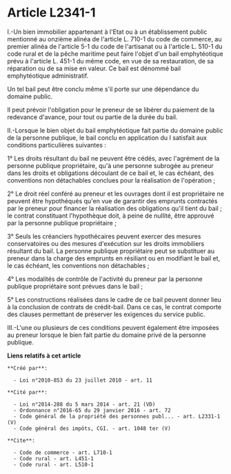 # Article L2341-1

I.-Un bien immobilier appartenant à l'Etat ou à un établissement public mentionné au onzième alinéa de l'article L. 710-1 du
code de commerce, au premier alinéa de l'article 5-1 du code de l'artisanat ou à l'article L. 510-1 du code rural et de la
pêche maritime peut faire l'objet d'un bail emphytéotique prévu à l'article L. 451-1 du même code, en vue de sa restauration,
de sa réparation ou de sa mise en valeur. Ce bail est dénommé bail emphytéotique administratif. 

Un tel bail peut être conclu même s'il porte sur une dépendance du domaine public. 

Il peut prévoir l'obligation pour le preneur de se libérer du paiement de la redevance d'avance, pour tout ou partie de la
durée du bail. 

II.-Lorsque le bien objet du bail emphytéotique fait partie du domaine public de la personne publique, le bail conclu en
application du I satisfait aux conditions particulières suivantes : 

1° Les droits résultant du bail ne peuvent être cédés, avec l'agrément de la personne publique propriétaire, qu'à une
personne subrogée au preneur dans les droits et obligations découlant de ce bail et, le cas échéant, des conventions non
détachables conclues pour la réalisation de l'opération ; 

2° Le droit réel conféré au preneur et les ouvrages dont il est propriétaire ne peuvent être hypothéqués qu'en vue de
garantir des emprunts contractés par le preneur pour financer la réalisation des obligations qu'il tient du bail ; le contrat
constituant l'hypothèque doit, à peine de nullité, être approuvé par la personne publique propriétaire ; 

3° Seuls les créanciers hypothécaires peuvent exercer des mesures conservatoires ou des mesures d'exécution sur les droits
immobiliers résultant du bail. La personne publique propriétaire peut se substituer au preneur dans la charge des emprunts en
résiliant ou en modifiant le bail et, le cas échéant, les conventions non détachables ; 

4° Les modalités de contrôle de l'activité du preneur par la personne publique propriétaire sont prévues dans le bail ; 

5° Les constructions réalisées dans le cadre de ce bail peuvent donner lieu à la conclusion de contrats de crédit-bail. Dans
ce cas, le contrat comporte des clauses permettant de préserver les exigences du service public. 

III.-L'une ou plusieurs de ces conditions peuvent également être imposées au preneur lorsque le bien fait partie du domaine
privé de la personne publique.

**Liens relatifs à cet article**

	**Créé par**:

	  - Loi n°2010-853 du 23 juillet 2010 - art. 11

	**Cité par**:

	  - Loi n°2014-288 du 5 mars 2014 - art. 21 (VD)
	  - Ordonnance n°2016-65 du 29 janvier 2016 - art. 72
	  - Code général de la propriété des personnes publ... - art. L2331-1 (V)
	  - Code général des impôts, CGI. - art. 1048 ter (V)

	**Cite**:

	  - Code de commerce - art. L710-1
	  - Code rural - art. L451-1
	  - Code rural - art. L510-1
